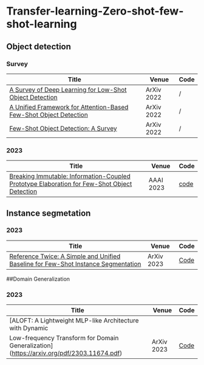 # Transfer-learning-Zero-shot-few-shot-learning
## Object detection
### Survey
| Title | Venue | Code |
|-------|-------|------|
|  [A Survey of Deep Learning for Low-Shot Object Detection](https://arxiv.org/pdf/2112.02814.pdf) |    ArXiv 2022   |   /   |
|   [A Unified Framework for Attention-Based Few-Shot Object Detection](https://arxiv.org/pdf/2201.02052.pdf)    |    ArXiv 2022   |   /   |
|   [Few-Shot Object Detection: A Survey](https://arxiv.org/abs/2112.11699)    |   ArXiv 2022    |   /   |
### 2023
| Title | Venue | Code |
|-------|-------|------|
|  [Breaking Immutable: Information-Coupled Prototype Elaboration for Few-Shot Object Detection](https://arxiv.org/pdf/2211.14782.pdf) |    AAAI 2023   |   [code](https://github.com/lxn96/ICPE)   |

## Instance segmetation
### 2023
| Title | Venue | Code |
|-------|-------|------|
|  [Reference Twice: A Simple and Unified Baseline for Few-Shot Instance Segmentation](https://arxiv.org/pdf/2301.01156.pdf) |    ArXiv 2023   |   [Code](https://github.com/hanyue1648/RefT)   |

##Domain Generalization

### 2023
| Title | Venue | Code |
|-------|-------|------|
|  [ALOFT: A Lightweight MLP-like Architecture with Dynamic
Low-frequency Transform for Domain Generalization](https://arxiv.org/pdf/2303.11674.pdf) |    ArXiv 2023   |   [Code](https://github.com/lingeringlight/ALOFT/)   |

